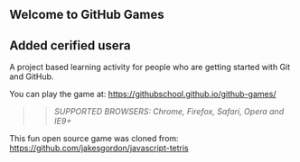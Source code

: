 ## Welcome to GitHub Games

## Added cerified usera

A project based learning activity for people who are getting started with Git and GitHub.

You can play the game at: https://githubschool.github.io/github-games/

> > _*SUPPORTED BROWSERS*: Chrome, Firefox, Safari, Opera and IE9+_

This fun open source game was cloned from: https://github.com/jakesgordon/javascript-tetris
